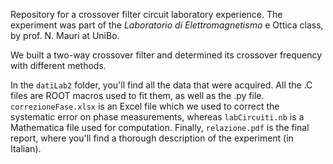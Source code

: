 Repository for a crossover filter circuit laboratory experience.
The experiment was part of the _Laboratorio di Elettromagnetismo_ e Ottica class, by prof. N. Mauri at UniBo.

We built a two-way crossover filter and determined its crossover frequency with different methods.

In the `datiLab2` folder, you'll find all the data that were acquired. All the .C files are ROOT macros used to fit them, as well as the .py file. `correzioneFase.xlsx` is an Excel file which we used to correct the systematic error on phase measurements, whereas `labCircuiti.nb` is a Mathematica file used for computation.
Finally, `relazione.pdf` is the final report, where you'll find a thorough description of the experiment (in Italian).
